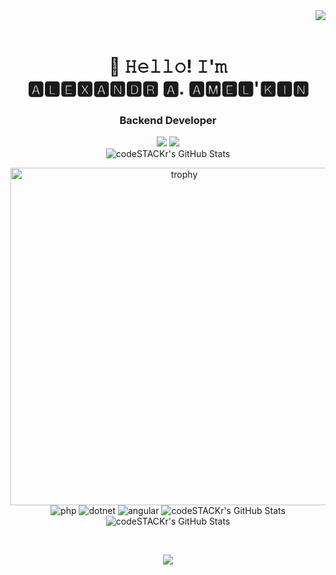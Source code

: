 <img align="right" src="https://www.codewars.com/users/BinaryNinja/badges/small">
<br><br>
<h1 align="center">👋 𝙷𝚎𝚕𝚕𝚘! 𝙸'𝚖 <br>🅰🅻🅴🆇🅰🅽🅳🆁 🅰. 🅰🅼🅴🅻'🅺🅸🅽</h1>

<h3 align="center">Backend Developer</h3>
<p align="center">
 <a href="https://www.linkedin.com/in/aleksandr-amelkin/"><img src="https://img.shields.io/badge/linkedin-%230077B5.svg?style=flat&logo=linkedin&logoColor=white" /></a>
 <a href="https://tlgg.ru/GMaster"><img src="https://img.shields.io/badge/-Telegram-blue?style=flat&logo=Telegram&logoColor=white" /></a>
 <br>
 <img alt="codeSTACKr's GitHub Stats" src="https://komarev.com/ghpvc/?username=BinaryNinja-repo&color=green" />
</p>

<p align="center">
<img width="540" src="https://github-profile-trophy.vercel.app/?username=BinaryNinja-repo&theme=onedark" alt="trophy"/><br>
<img alt="php" src="https://img.shields.io/badge/php-%23777BB4.svg?style=for-the-badge&logo=php&logoColor=white" />
<img alt="dotnet" src="https://img.shields.io/badge/.NET-5C2D91?style=for-the-badge&logo=.net&logoColor=white" />
<img alt="angular" src="https://img.shields.io/badge/angular-%23DD0031.svg?style=for-the-badge&logo=angular&logoColor=white" />
<img alt="codeSTACKr's GitHub Stats" src="https://img.shields.io/badge/gitlab%20ci-%23181717.svg?style=for-the-badge&logo=gitlab&logoColor=white" />
<img alt="codeSTACKr's GitHub Stats" src="https://img.shields.io/badge/github%20actions-%232671E5.svg?style=for-the-badge&logo=githubactions&logoColor=white" />
</p>
<br>

<p align="center">
<img src="http://github-profile-summary-cards.vercel.app/api/cards/profile-details?username=BinaryNinja-repo&theme=gruvbox">
</p>
